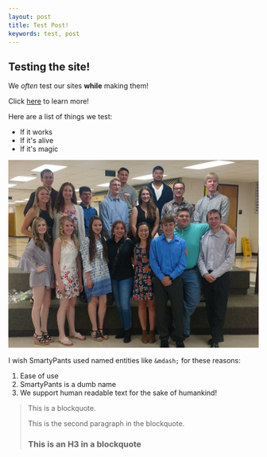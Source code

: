```yaml
---
layout: post
title: Test Post!
keywords: test, post
---
```


## Testing the site!

We *often* test our sites **while** making them!

Click [here](https://sebsscholarship.org/) to learn more!

Here are a list of things we test:
* If it works
* If it's alive
* If it's magic

[![Class of 2017](/assets/images/2017-min.jpg "Class of 2017")](https://sebsscholarship.org)

I wish SmartyPants used named entities like `&mdash;` for these reasons:
1.  Ease of use
2.  SmartyPants is a dumb name
3.  We support human readable text for the sake of humankind!

> This is a blockquote.
> 
> This is the second paragraph in the blockquote.
>
> ### This is an H3 in a blockquote